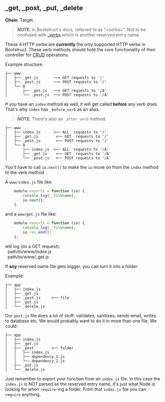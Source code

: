_get, _post, _put, _delete
--------------------------
**Chain**: Target.

>**NOTE**: In Bootstruct's docs, referred to as "\<verbs>". Not to be confused with [_verbs](https://github.com/taitulism/Bootstruct/blob/entry-names/Docs/Reserved%20Entry%20Names/WebRoot/%24verbs.md) which is another reserved entry name.

These 4 HTTP verbs are **currently** the only supported HTTP verbs in Bootstruct. These verb methods should hold the core functionality of their controller for [CRUD](https://en.wikipedia.org/wiki/Create,_read,_update_and_delete) operations.

Example structure:
```
├── www
│   ├── _get.js       ──> GET requests to '/'
│   ├── _post.js      ──> POST requests to '/'
│   └── A
│       ├── _get.js   ──> GET requests to '/A'
│       └── _post.js  ──> POST requests to '/A'
```

If you have an `index` method as well, it will get called **before** any verb does. That's why `index` has `_before_verb` as an alias.

>**NOTE**: There's also an `_after_verb` method.

```
├── www
│   ├── index.js      <── ALL  requests to '/'
│   ├── _get.js        <── GET  requests to '/'
│   ├── _post.js       <── POST requests to '/'
│   └── A
│       ├── index.js  <── ALL  requests to '/A'
│       ├── _get.js    <── GET  requests to '/A'
│       └── _post.js   <── POST requests to '/A'
```

You'll have to call `io.next()` to make the `io` move on from the `index` method to the verb method.

A `www/index.js` file like:
```js
	module.exports = function (io) {
		console.log(__filename);
		io.next();
	};
```
and a `www/get.js` file like:
```js
	module.exports = function (io) {
		console.log(__filename);
		io.res.end();
	};
```
will log (on a GET request):  
 &nbsp; path/to/www/index.js  
 &nbsp; path/to/www/_get.js

If **any** reserved name file gets bigger, you can turn it into a folder.  

Example:
```
├── app
│   ├── index.js
│   ├── _get.js
│   ├── _post.js     <── file
│   ├── _put.js
│   └── _delete.js
```
Our `post.js` file does a lot of stuff: validates, sanitizes, sends email, writes to database etc. We would probably want to do it in more than one file. We could:

```
├── app
│   ├── index.js
│   ├── _get.js
│   ├── _post        <── folder
│   │   ├── index.js
│   │   ├── dependency_1.js
│   │   └── dependency_2.js
│   ├── _put.js
│   └── _delete.js
```
Just remember to export your function from an `index.js` file. In this case the `index.js` is NOT parsed as the reserved entry name, it's just what Node is looking for when `require`-ing a folder. From that `index.js` file you can `require` anything.
